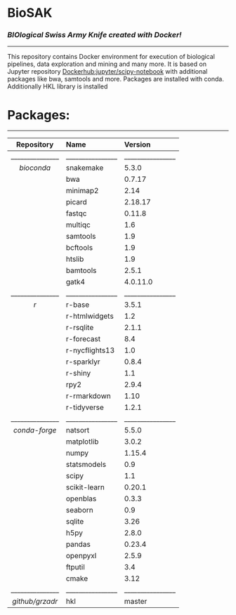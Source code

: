 # BioSAK
### _BIOlogical Swiss Army Knife created with Docker!_
---

This repository contains Docker environment for execution of biological
pipelines, data exploration and mining and many more. It is based on Jupyter
repository [Dockerhub:jupyter/scipy-notebook](https://hub.docker.com/r/jupyter/scipy-notebook/)
with additional packages like bwa, samtools and more. Packages are installed with conda.
Additionally HKL library is installed

# Packages:
---
| Repository      |      Name        | Version          |
|:---------------:|:-----------------|:-----------------|
| _______________ | ________________ | ________________ |
| _bioconda_      | snakemake        | 5.3.0 |
|                 | bwa              | 0.7.17 |
|                 | minimap2         | 2.14 |
|                 | picard           | 2.18.17 |
|                 | fastqc           | 0.11.8 |
|                 | multiqc          | 1.6  |
|                 | samtools         | 1.9 |
|                 | bcftools         | 1.9 |
|                 | htslib           | 1.9 |
|                 | bamtools         | 2.5.1 |
|                 | gatk4            | 4.0.11.0 |
| _______________ | ________________ | ________________ |
|  *r*            | r-base           | 3.5.1 |
|                 | r-htmlwidgets    | 1.2 |
|                 | r-rsqlite        | 2.1.1 |
|                 | r-forecast       | 8.4 |
|                 | r-nycflights13   | 1.0 |
|                 | r-sparklyr       | 0.8.4 |
|                 | r-shiny          | 1.1 |
|                 | rpy2             |2.9.4 |
|                 | r-rmarkdown      | 1.10 |
|                 | r-tidyverse      | 1.2.1  |
| _______________ | ________________ | ________________ |
| *conda-forge*   | natsort          | 5.5.0  |
|                 | matplotlib       | 3.0.2  |
|                 | numpy            | 1.15.4  |
|                 | statsmodels      | 0.9 |
|                 | scipy            | 1.1 |
|                 | scikit-learn     | 0.20.1 |
|                 | openblas         | 0.3.3 |
|                 | seaborn          | 0.9 |
|                 | sqlite           | 3.26 |
|                 | h5py             | 2.8.0 |
|                 | pandas           | 0.23.4 |
|                 | openpyxl         | 2.5.9 |
|                 | ftputil          | 3.4 |
|                 | cmake            | 3.12 |
| _______________ | ________________ | ________________ |
| _github/grzadr_ | hkl              | master   |
